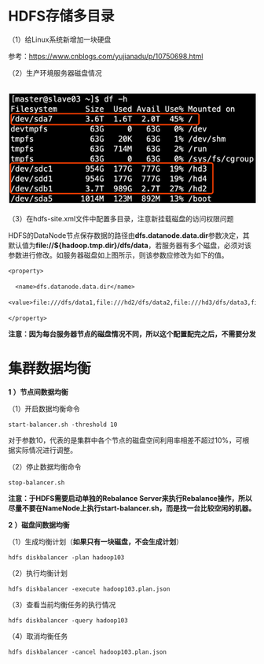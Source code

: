 # HDFS存储多目录

（1）给Linux系统新增加一块硬盘

参考：https://www.cnblogs.com/yujianadu/p/10750698.html

（2）生产环境服务器磁盘情况

​               ![image-20211129112517760](HDDFS存储多目录.assets/image-20211129112517760.png)                

（3）在hdfs-site.xml文件中配置多目录，注意新挂载磁盘的访问权限问题

HDFS的DataNode节点保存数据的路径由**dfs.datanode.data.dir**参数决定，其默认值为**file://${hadoop.tmp.dir}/dfs/data**，若服务器有多个磁盘，必须对该参数进行修改。如服务器磁盘如上图所示，则该参数应修改为如下的值。

```properties
<property>

  <name>dfs.datanode.data.dir</name>

<value>file:///dfs/data1,file:///hd2/dfs/data2,file:///hd3/dfs/data3,file:///hd4/dfs/data4</value>

</property>
```

**注意：因为每台服务器节点的磁盘情况不同，所以这个配置配完之后，不需要分发**

# 集群数据均衡

**1** **）节点间数据均衡**

（1）开启数据均衡命令

```
start-balancer.sh -threshold 10
```

对于参数10，代表的是集群中各个节点的磁盘空间利用率相差不超过10%，可根据实际情况进行调整。

（2）停止数据均衡命令

```
stop-balancer.sh
```

**注意：于HDFS需要启动单独的Rebalance Server来执行Rebalance操作，所以尽量不要在NameNode上执行start-balancer.sh，而是找一台比较空闲的机器。**

**2** **）磁盘间数据均衡**

（1）生成均衡计划（**如果只有一块磁盘，不会生成计划**）

```
hdfs diskbalancer -plan hadoop103
```

（2）执行均衡计划

```
hdfs diskbalancer -execute hadoop103.plan.json
```

（3）查看当前均衡任务的执行情况

```
hdfs diskbalancer -query hadoop103
```

（4）取消均衡任务

```
hdfs diskbalancer -cancel hadoop103.plan.json
```


